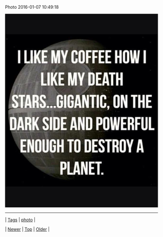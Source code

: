 <!--
title: Photo 2016-01-07 10
date: 2020-06-28T15:27:00.106Z
tags: photo
-->


Photo 2016-01-07 10:49:18

![](136806788699-0.jpg)

<!--BOTTOM-POST-NAVIGATION-->
---

| [Tags](tags.md) | [photo](tag-photo.md) |

| [Newer](136624355124.md) | [Top](index.md) | [Older](137978662124.md) |